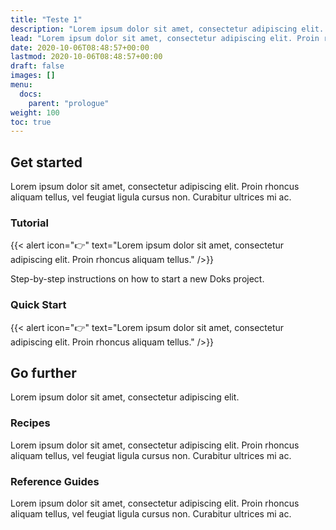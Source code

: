 ```yaml
---
title: "Teste 1"
description: "Lorem ipsum dolor sit amet, consectetur adipiscing elit. Proin rhoncus aliquam tellus, vel feugiat ligula cursus non. Curabitur ultrices mi ac."
lead: "Lorem ipsum dolor sit amet, consectetur adipiscing elit. Proin rhoncus aliquam tellus, vel feugiat ligula cursus non. Curabitur ultrices mi ac."
date: 2020-10-06T08:48:57+00:00
lastmod: 2020-10-06T08:48:57+00:00
draft: false
images: []
menu:
  docs:
    parent: "prologue"
weight: 100
toc: true
---
```


## Get started

Lorem ipsum dolor sit amet, consectetur adipiscing elit. Proin rhoncus aliquam tellus, vel feugiat ligula cursus non. Curabitur ultrices mi ac.

### Tutorial

{{< alert icon="👉" text="Lorem ipsum dolor sit amet, consectetur adipiscing elit. Proin rhoncus aliquam tellus." />}}

Step-by-step instructions on how to start a new Doks project.

### Quick Start

{{< alert icon="👉" text="Lorem ipsum dolor sit amet, consectetur adipiscing elit. Proin rhoncus aliquam tellus." />}}

## Go further

Lorem ipsum dolor sit amet, consectetur adipiscing elit.

### Recipes

Lorem ipsum dolor sit amet, consectetur adipiscing elit. Proin rhoncus aliquam tellus, vel feugiat ligula cursus non. Curabitur ultrices mi ac.

### Reference Guides

Lorem ipsum dolor sit amet, consectetur adipiscing elit. Proin rhoncus aliquam tellus, vel feugiat ligula cursus non. Curabitur ultrices mi ac.
